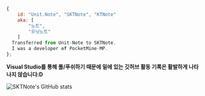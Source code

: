 ```js
{
	id: "Unit.Note", "SKTNote", "KTNote"
	aka: [
		"노트",
		"유닛노트"
	]
  Transferred from Unit-Note to SKTNote.
  I was a developer of PocketMine-MP.
};
``` 
**Visual Studio를 통해 풀/푸쉬하기 때문에 밑에 있는 깃허브 활동 기록은 활발하게 나타나지 않습니다:D**

![SKTNote's GitHub stats](https://github-readme-stats.vercel.app/api?username=SKTNote&show_icons=true&theme=radical)
